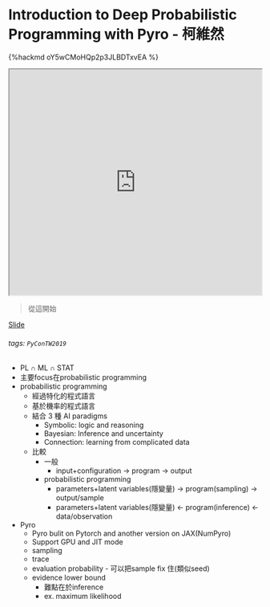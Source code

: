 # Introduction to Deep  Probabilistic Programming with Pyro - 柯維然

{%hackmd oY5wCMoHQp2p3JLBDTxvEA %}

<iframe src="https://app.sli.do/event/5fy5gnfh" height=450 width=100%></iframe>

> 從這開始

[Slide](https://docs.google.com/presentation/d/1qOIqK5MmE-b43yTYgQL7b7Opu-AmkqGGCgmvgdHhqfg/edit#slide=id.p)
      
###### tags: `PyConTW2019`
* PL $\cap$ ML $\cap$ STAT
* 主要focus在probabilistic programming
* probabilistic programming
    * 經過特化的程式語言
    * 基於機率的程式語言
    * 結合 3 種 AI paradigms
        * Symbolic: logic and reasoning
        * Bayesian: Inference and uncertainty
        * Connection: learning from complicated data
    * 比較
        * 一般
            * input+configuration -> program -> output
        * probabilistic programming
            * parameters+latent variables(隱變量) -> program(sampling) -> output/sample
            * parameters+latent variables(隱變量) <- program(inference) <- data/observation
* Pyro
    * Pyro bulit on Pytorch and another version on JAX(NumPyro)
    * Support GPU and JIT mode
    * sampling
    * trace
    * evaluation probability - 可以把sample fix 住(類似seed)
    * evidence lower bound
        * 難點在於inference 
        * ex. maximum likelihood